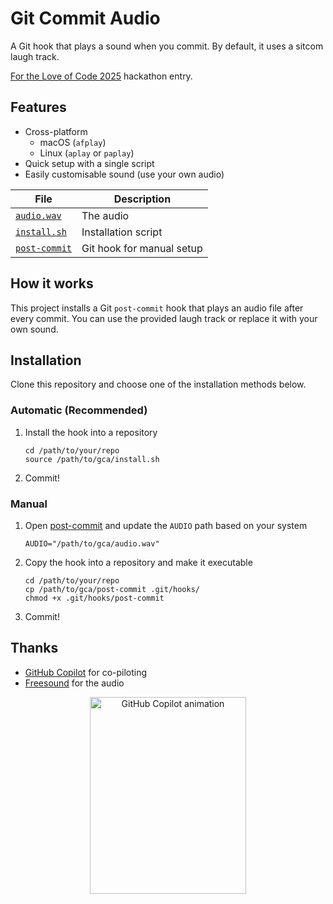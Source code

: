 # Git Commit Audio

A Git hook that plays a sound when you commit. By default, it uses a sitcom laugh track.

[For the Love of Code 2025](https://github.blog/open-source/for-the-love-of-code-2025) hackathon entry.

## Features
- Cross-platform
  - macOS (`afplay`)
  - Linux (`aplay` or `paplay`)
- Quick setup with a single script
- Easily customisable sound (use your own audio)

| File | Description |
| - | - |
| [`audio.wav`](/audio.wav) | The audio |
| [`install.sh`](./install.sh) | Installation script |
| [`post-commit`](./post-commit) | Git hook for manual setup |

## How it works

This project installs a Git `post-commit` hook that plays an audio file after every commit. You can use the provided laugh track or replace it with your own sound.

## Installation

Clone this repository and choose one of the installation methods below.

### Automatic (Recommended)

1. Install the hook into a repository

   ```shell
   cd /path/to/your/repo
   source /path/to/gca/install.sh
   ```

1. Commit!

### Manual

1. Open [post-commit](./post-commit) and update the `AUDIO` path based on your system

   ```shell
   AUDIO="/path/to/gca/audio.wav"
   ```

1. Copy the hook into a repository and make it executable

   ```shell
   cd /path/to/your/repo
   cp /path/to/gca/post-commit .git/hooks/
   chmod +x .git/hooks/post-commit
   ```

1. Commit!

## Thanks

- [GitHub Copilot](https://github.com/copilot) for co-piloting
- [Freesound](https://freesound.org/people/deleted_user_2104797/sounds/324894) for the audio

<div align="center">
<img src="https://github.blog/wp-content/uploads/2025/05/leereilly-copilot.gif?resize=250%2C315" alt="GitHub Copilot animation" width="250" height="315">
</div>
